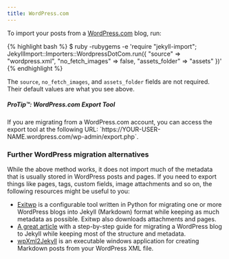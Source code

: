 ```yaml
---
title: WordPress.com
---
```


To import your posts from a [WordPress.com](http://wordpress.com) blog, run:

{% highlight bash %}
$ ruby -rubygems -e 'require "jekyll-import";
    JekyllImport::Importers::WordpressDotCom.run({
      "source" => "wordpress.xml",
      "no_fetch_images" => false,
      "assets_folder" => "assets"
    })'
{% endhighlight %}

The `source`, `no_fetch_images`, and `assets_folder` fields are not required.
Their default values are what you see above.

<div class="note">
  <h5>ProTip™: WordPress.com Export Tool</h5>
  <p markdown="1">If you are migrating from a WordPress.com account, you can
  access the export tool at the following URL:
  `https://YOUR-USER-NAME.wordpress.com/wp-admin/export.php`.</p>
</div>

### Further WordPress migration alternatives

While the above method works, it does not import much of the metadata that is
usually stored in WordPress posts and pages. If you need to export things like
pages, tags, custom fields, image attachments and so on, the following resources
might be useful to you:

- [Exitwp](https://github.com/thomasf/exitwp) is a configurable tool written in
  Python for migrating one or more WordPress blogs into Jekyll (Markdown) format
  while keeping as much metadata as possible. Exitwp also downloads attachments
  and pages.
- [A great
  article](http://vitobotta.com/how-to-migrate-from-wordpress-to-jekyll/) with a
  step-by-step guide for migrating a WordPress blog to Jekyll while keeping most
  of the structure and metadata.
- [wpXml2Jekyll](https://github.com/theaob/wpXml2Jekyll) is an executable
  windows application for creating Markdown posts from your WordPress XML file.
